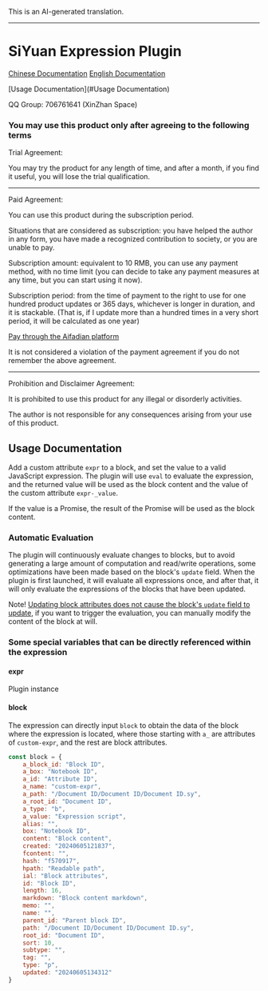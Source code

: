 This is an AI-generated translation.

---

# SiYuan Expression Plugin

[Chinese Documentation](./README.md) [English Documentation](./README_en.md)

[Usage Documentation](#Usage Documentation)

QQ Group: 706761641 (XinZhan Space)

### You may use this product only after agreeing to the following terms

Trial Agreement:

You may try the product for any length of time, and after a month, if you find it useful, you will lose the trial qualification.

---

Paid Agreement:

You can use this product during the subscription period.

Situations that are considered as subscription: you have helped the author in any form, you have made a recognized contribution to society, or you are unable to pay.

Subscription amount: equivalent to 10 RMB, you can use any payment method, with no time limit (you can decide to take any payment measures at any time, but you can start using it now).

Subscription period: from the time of payment to the right to use for one hundred product updates or 365 days, whichever is longer in duration, and it is stackable. (That is, if I update more than a hundred times in a very short period, it will be calculated as one year)

[Pay through the Aifadian platform](https://afdian.net/@llej0)

It is not considered a violation of the payment agreement if you do not remember the above agreement.

---

Prohibition and Disclaimer Agreement:

It is prohibited to use this product for any illegal or disorderly activities.

The author is not responsible for any consequences arising from your use of this product.

## Usage Documentation

Add a custom attribute `expr` to a block, and set the value to a valid JavaScript expression. The plugin will use `eval` to evaluate the expression, and the returned value will be used as the block content and the value of the custom attribute `expr-_value`.

If the value is a Promise, the result of the Promise will be used as the block content.

### Automatic Evaluation

The plugin will continuously evaluate changes to blocks, but to avoid generating a large amount of computation and read/write operations, some optimizations have been made based on the block's `update` field. When the plugin is first launched, it will evaluate all expressions once, and after that, it will only evaluate the expressions of the blocks that have been updated.

Note! [Updating block attributes does not cause the block's `update` field to update](https://github.com/2234839/siyuan_expr/issues/1#issuecomment-2147809646), if you want to trigger the evaluation, you can manually modify the content of the block at will.

### Some special variables that can be directly referenced within the expression

#### expr

Plugin instance

#### block

The expression can directly input `block` to obtain the data of the block where the expression is located, where those starting with `a_` are attributes of `custom-expr`, and the rest are block attributes.

```js
const block = {
    a_block_id: "Block ID",
    a_box: "Notebook ID",
    a_id: "Attribute ID",
    a_name: "custom-expr",
    a_path: "/Document ID/Document ID/Document ID.sy",
    a_root_id: "Document ID",
    a_type: "b",
    a_value: "Expression script",
    alias: "",
    box: "Notebook ID",
    content: "Block content",
    created: "20240605121837",
    fcontent: "",
    hash: "f570917",
    hpath: "Readable path",
    ial: "Block attributes",
    id: "Block ID",
    length: 16,
    markdown: "Block content markdown",
    memo: "",
    name: "",
    parent_id: "Parent block ID",
    path: "/Document ID/Document ID/Document ID.sy",
    root_id: "Document ID",
    sort: 10,
    subtype: "",
    tag: "",
    type: "p",
    updated: "20240605134312"
}
```